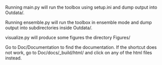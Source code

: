 
Running main.py will run the toolbox using setup.ini and dump output into Outdata/. 

Running ensemble.py will run the toolbox in ensemble mode and dump output into subdirectories inside Outdata/.

visualize.py will produce some figures the directory Figures/

Go to Doc/Documentation to find the documentation. If the shortcut does not work, go to Doc/docs/_build/html/ and click on any of the html files instead.


 
